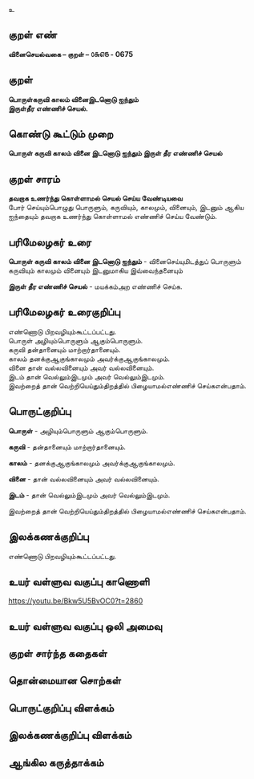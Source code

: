 உ

## குறள் எண் 

**வினைசெயல்வகை – குறள் – ௦௬௭௫ - 0675**  

## குறள் 

**பொருள்கருவி காலம் வினைஇடனொடு ஐந்தும்  
இருள்தீர எண்ணிச் செயல்.**  

## கொண்டு கூட்டும் முறை

**பொருள் கருவி காலம் வினை இடனொடு ஐந்தும் இருள் தீர எண்ணிச் செயல்** 

## குறள் சாரம் 

**தவறாக உணர்ந்து கொள்ளாமல் செயல் செய்ய வேண்டியவை**  
போர் செய்யும்பொழுது பொருளும், கருவியும், காலமும், வினையும், இடனும் ஆகிய ஐந்தையும் தவறாக உணர்ந்து கொள்ளாமல் எண்ணிச் செய்ய வேண்டும்.  

## பரிமேலழகர் உரை

**பொருள் கருவி காலம் வினை இடனொடு ஐந்தும்** - வினைசெய்யுமிடத்துப் பொருளும் கருவியும் காலமும் வினையும் இடனுமாகிய இவ்வைந்தனையும்  

**இருள் தீர எண்ணிச் செயல்** - மயக்கம்அற எண்ணிச் செய்க. 

## பரிமேலழகர் உரைகுறிப்பு   

எண்ணொடு பிறவழியும்கூட்டப்பட்டது.  
பொருள் அழியும்பொருளும் ஆகும்பொருளும்.  
கருவி தன்தானையும் மாற்றார்தானையும்.  
காலம் தனக்குஆகுங்காலமும் அவர்க்குஆகுங்காலமும்.  
வினை தான் வல்லவினையும் அவர் வல்லவினையும்.  
இடம் தான் வெல்லும்இடமும் அவர் வெல்லும்இடமும்.  
இவற்றைத் தான் வெற்றியெய்தும்திறத்தில் பிழையாமல்எண்ணிச் செய்கஎன்பதாம்.    

## பொருட்குறிப்பு 

**பொருள்** - அழியும்பொருளும் ஆகும்பொருளும்.  

**கருவி** - தன்தானையும் மாற்றார்தானையும்.  

**காலம்** - தனக்குஆகுங்காலமும் அவர்க்குஆகுங்காலமும்.  

**வினை** - தான் வல்லவினையும் அவர் வல்லவினையும்.  

**இடம்** - தான் வெல்லும்இடமும் அவர் வெல்லும்இடமும்.  

இவற்றைத் தான் வெற்றியெய்தும்திறத்தில் பிழையாமல்எண்ணிச் செய்கஎன்பதாம்.      

## இலக்கணக்குறிப்பு  

எண்ணொடு பிறவழியும்கூட்டப்பட்டது.    

## உயர் வள்ளுவ வகுப்பு காணொளி

https://youtu.be/Bkw5U5BvOC0?t=2860 

## உயர் வள்ளுவ வகுப்பு ஒலி அமைவு 

 
## குறள் சார்ந்த கதைகள் 


## தொன்மையான சொற்கள்


## பொருட்குறிப்பு விளக்கம்


## இலக்கணக்குறிப்பு விளக்கம்


## ஆங்கில கருத்தாக்கம் 


